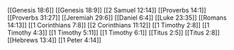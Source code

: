 [[Genesis 18:6]]
[[Genesis 18:9]]
[[2 Samuel 12:14]]
[[Proverbs 14:1]]
[[Proverbs 31:27]]
[[Jeremiah 29:6]]
[[Daniel 6:4]]
[[Luke 23:35]]
[[Romans 14:13]]
[[1 Corinthians 7:8]]
[[2 Corinthians 11:12]]
[[1 Timothy 2:8]]
[[1 Timothy 4:3]]
[[1 Timothy 5:11]]
[[1 Timothy 6:1]]
[[Titus 2:5]]
[[Titus 2:8]]
[[Hebrews 13:4]]
[[1 Peter 4:14]]
